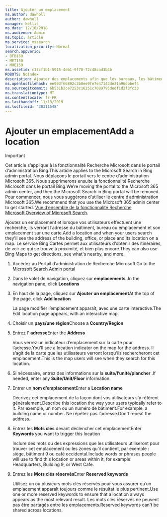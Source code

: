 ```yaml
---
title: Ajouter un emplacement
ms.author: dawholl
author: dawholl
manager: kellis
ms.date: 12/18/2018
ms.audience: Admin
ms.topic: article
ms.service: mssearch
localization_priority: Normal
search.appverid:
- BFB160
- MET150
- MOE150
ms.assetid: c37cf1b1-5915-4eb1-9f78-72c48cad3b4b
ROBOTS: NoIndex
description: Ajouter des emplacements afin que les bureaux, les bâtiments et les autres espaces de travail de votre organisation apparaissent dans vos résultats de travail Microsoft Search
ms.openlocfilehash: ee993f66892c3b0ee9fe7e47143de21a96dbbef4
ms.sourcegitcommit: 6b531b2ce7253c16251c7089795dedf1d2f3fc33
ms.translationtype: MT
ms.contentlocale: fr-FR
ms.lasthandoff: 11/13/2019
ms.locfileid: "38311548"
---
```

# <a name="add-a-location"></a><span data-ttu-id="614a7-103">Ajouter un emplacement</span><span class="sxs-lookup"><span data-stu-id="614a7-103">Add a location</span></span>

> [!IMPORTANT]
> <span data-ttu-id="614a7-104">Cet article s’applique à la fonctionnalité Recherche Microsoft dans le portail d’administration Bing.</span><span class="sxs-lookup"><span data-stu-id="614a7-104">This article applies to the Microsoft Search in Bing admin portal.</span></span> <span data-ttu-id="614a7-105">Nous déplaçons le portail vers le centre d’administration Microsoft 365. Nous supprimerons ensuite la fonctionnalité Recherche Microsoft dans le portail Bing.</span><span class="sxs-lookup"><span data-stu-id="614a7-105">We’re moving the portal to the Microsoft 365 admin center, and then the Microsoft Search in Bing portal will be removed.</span></span> <span data-ttu-id="614a7-106">Pour commencer, nous vous suggérons d’utiliser le centre d’administration Microsoft 365.</span><span class="sxs-lookup"><span data-stu-id="614a7-106">We recommend that you use the Microsoft 365 admin center to get started.</span></span> <span data-ttu-id="614a7-107">[Vue d’ensemble de la fonctionnalité Recherche Microsoft](overview-microsoft-search.md).</span><span class="sxs-lookup"><span data-stu-id="614a7-107">[Overview of Microsoft Search](overview-microsoft-search.md).</span></span>
    
<span data-ttu-id="614a7-108">Ajoutez un emplacement et lorsque vos utilisateurs effectuent une recherche, ils verront l’adresse du bâtiment, bureau ou emplacement et son emplacement sur une carte.</span><span class="sxs-lookup"><span data-stu-id="614a7-108">Add a location and when your users search they'll see the address of the building, office, or place and its location on a map.</span></span> <span data-ttu-id="614a7-109">Le service Bing Cartes permet aux utilisateurs d’obtenir des itinéraires, de voir ce qui se trouve à proximité, et bien plus encore.</span><span class="sxs-lookup"><span data-stu-id="614a7-109">They can also use Bing Maps to get directions, see what's nearby, and more.</span></span>
  
1. <span data-ttu-id="614a7-110">Accédez au Portail d’administration de Recherche Microsoft.</span><span class="sxs-lookup"><span data-stu-id="614a7-110">Go to the Microsoft Search Admin portal</span></span>
    
2. <span data-ttu-id="614a7-111">Dans le volet de navigation, cliquez sur **emplacements** .</span><span class="sxs-lookup"><span data-stu-id="614a7-111">In the navigation pane, click **Locations**</span></span>
    
3. <span data-ttu-id="614a7-112">En haut de la page, cliquez sur **Ajouter un emplacement**</span><span class="sxs-lookup"><span data-stu-id="614a7-112">At the top of the page, click **Add location**</span></span>
    
    <span data-ttu-id="614a7-113">La page modifier l’emplacement apparaît, avec une carte interactive.</span><span class="sxs-lookup"><span data-stu-id="614a7-113">The Edit location page appears, with an interactive map.</span></span>
    
4. <span data-ttu-id="614a7-114">Choisir un **pays/une région**</span><span class="sxs-lookup"><span data-stu-id="614a7-114">Choose a **Country/Region**</span></span>
    
5. <span data-ttu-id="614a7-115">Entrez l' **adresse**</span><span class="sxs-lookup"><span data-stu-id="614a7-115">Enter the **Address**</span></span>
    
    <span data-ttu-id="614a7-116">Vous verrez un indicateur d’emplacement sur la carte pour l’adresse.</span><span class="sxs-lookup"><span data-stu-id="614a7-116">You'll see a location indicator on the map for the address.</span></span> <span data-ttu-id="614a7-117">Il s’agit de la carte que les utilisateurs verront lorsqu’ils rechercheront cet emplacement.</span><span class="sxs-lookup"><span data-stu-id="614a7-117">This is the map users will see when they search for this location.</span></span>
    
6. <span data-ttu-id="614a7-118">Si nécessaire, entrez des informations sur la **suite/l’unité/plancher** .</span><span class="sxs-lookup"><span data-stu-id="614a7-118">If needed, enter any **Suite/Unit/Floor** information</span></span> 
    
7. <span data-ttu-id="614a7-119">Entrer un **nom d’emplacement**</span><span class="sxs-lookup"><span data-stu-id="614a7-119">Enter a **Location name**</span></span>
    
    <span data-ttu-id="614a7-120">Décrivez cet emplacement de la façon dont vos utilisateurs s’y réfèrent généralement.</span><span class="sxs-lookup"><span data-stu-id="614a7-120">Describe this location the way your users typically refer to it.</span></span> <span data-ttu-id="614a7-121">Par exemple, un nom ou un numéro de bâtiment.</span><span class="sxs-lookup"><span data-stu-id="614a7-121">For example, a building name or number.</span></span> <span data-ttu-id="614a7-122">Ne répétez pas l’adresse.</span><span class="sxs-lookup"><span data-stu-id="614a7-122">Don't repeat the address.</span></span>
    
8. <span data-ttu-id="614a7-123">Entrez les **Mots clés** devant déclencher cet emplacement</span><span class="sxs-lookup"><span data-stu-id="614a7-123">Enter **Keywords** you want to trigger this location</span></span> 
    
    <span data-ttu-id="614a7-124">Inclure des mots ou des expressions que les utilisateurs utiliseront pour trouver cet emplacement ou les zones qu’il contient, par exemple : siège, bâtiment 9 ou café occidental.</span><span class="sxs-lookup"><span data-stu-id="614a7-124">Include words or phrases people will use to find this location or areas within it, for example: Headquarters, Building 9, or West Cafe.</span></span>
    
9. <span data-ttu-id="614a7-125">Entrez les **Mots clés réservés**</span><span class="sxs-lookup"><span data-stu-id="614a7-125">Enter **Reserved keywords**</span></span>
    
    <span data-ttu-id="614a7-126">Utilisez un ou plusieurs mots clés réservés pour vous assurer qu’un emplacement apparaît toujours comme le résultat le plus pertinent.</span><span class="sxs-lookup"><span data-stu-id="614a7-126">Use one or more reserved keywords to ensure that a location always appears as the most relevant result.</span></span> <span data-ttu-id="614a7-127">Les mots clés réservés ne peuvent pas être partagés entre les emplacements.</span><span class="sxs-lookup"><span data-stu-id="614a7-127">Reserved keywords can't be shared across locations.</span></span>

  

